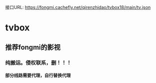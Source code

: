接口URL: 
https://fongmi.cachefly.net/qirenzhidao/tvbox18/main/tv.json
# tvbox

## 推荐fongmi的影视

### 纯搬运。侵权联系，删！！！

#### 部分线路需要代理，自行替换代理
